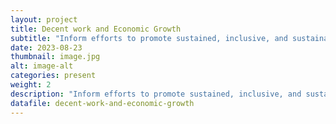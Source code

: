 ```yaml
---
layout: project
title: Decent work and Economic Growth
subtitle: "Inform efforts to promote sustained, inclusive, and sustainable economic growth, full and productive employment, and decent work for all"
date: 2023-08-23
thumbnail: image.jpg
alt: image-alt
categories: present
weight: 2
description: "Inform efforts to promote sustained, inclusive, and sustainable economic growth, full and productive employment, and decent work for all"
datafile: decent-work-and-economic-growth
---
```

